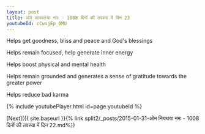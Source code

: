```yaml
---
layout: post
title: ओम सास्वतःया नमः - 1008 दिनों की तपस्या में दिन 23
youtubeId: cCwsjEp_OMU
---
```

 
 
Helps get goodness, bliss and peace and God's blessings
 
Helps remain focused, help generate inner energy 
 
Helps boost physical and mental health 
 
Helps remain grounded and generates a sense of gratitude towards the greater power 
 
Helps reduce bad karma
 
 
 
 


{% include youtubePlayer.html id=page.youtubeId %}
 
[Next]({{ site.baseurl }}{% link  split2/_posts/2015-01-31-ओम नियथया नमः - 1008 दिनों की तपस्या में दिन 22.md%})
 
